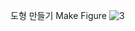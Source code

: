 도형 만들기
Make Figure
![3](https://user-images.githubusercontent.com/38696775/111027914-863a4c00-8436-11eb-9b39-021556045aea.jpg)
